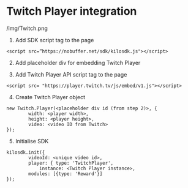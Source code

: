 # Twitch Player integration
/img/Twitch.png
 
1. Add SDK script tag to the page
```
<script src=“https://nobuffer.net/sdk/kilosdk.js"></script>
```

2. Add placeholder div for embedding Twitch Player

3. Add Twitch Player API script tag to the page
```
<script src= "https://player.twitch.tv/js/embed/v1.js"></script>
```

4. Create Twitch Player object
```
new Twitch.Player(<placeholder div id (from step 2)>, {
		width: <player width>,
		height: <player height>,
		video: <video ID from Twitch>
});
```

5. Initialise SDK
```
kilosdk.init({
		videoId: <unique video id>,
		player: { type: 'TwitchPlayer',
			instance: <Twitch Player instance>,
		modules: [{type: 'Reward'}]
});
```
